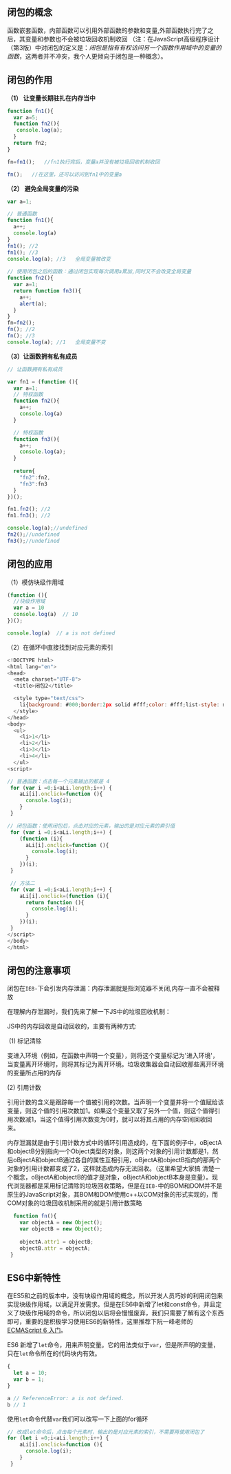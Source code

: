 ## 闭包的概念

函数嵌套函数，内部函数可以引用外部函数的参数和变量,外部函数执行完了之后，其变量和参数也不会被垃圾回收机制收回 （注：在JavaScript高级程序设计（第3版）中对闭包的定义是：*闭包是指有有权访问另一个函数作用域中的变量的函数*，这两者并不冲突，我个人更倾向于闭包是一种概念）。

## 闭包的作用 

**（1） 让变量长期驻扎在内存当中**

```javascript
function fn1(){
  var a=5;
  function fn2(){
   console.log(a);
  }
  return fn2;
}

fn=fn1();	//fn1执行完后，变量a并没有被垃圾回收机制收回

fn();	//在这里，还可以访问到fn1中的变量a
```

**（2） 避免全局变量的污染**

```javascript
var a=1;

// 普通函数
function fn1(){
  a++;
  console.log(a)
}
fn1(); //2
fn1(); //3
console.log(a); //3   全局变量被改变
 
// 使用闭包之后的函数：通过闭包实现每次调用a累加,同时又不会改变全局变量
function fn2(){
  var a=1;
  return function fn3(){
    a++;
    alert(a);
  }
}
fn=fn2();
fn(); //2
fn(); //3
console.log(a); //1   全局变量不变

```

**（3）让函数拥有私有成员**

```javascript
// 让函数拥有私有成员

var fn1 = (function (){
  var a=1;
  // 特权函数
  function fn2(){
    a++;
    console.log(a)
  }

  // 特权函数
  function fn3(){
    a++;
    console.log(a);
  }
  
  return{
    "fn2":fn2,
    "fn3":fn3
  }
})();

fn1.fn2(); //2
fn1.fn3(); //2

console.log(a);//undefined
fn2();//undefined
fn3();//undefined
```

## 闭包的应用 

（1）模仿块级作用域

```javascript
(function (){
  //块级作用域
  var a = 10
  console.log(a)  // 10
})();

console.log(a)  // a is not defined
```

（2）在循环中直接找到对应元素的索引 

```javascript
<!DOCTYPE html>
<html lang="en">
<head>
  <meta charset="UTF-8">
  <title>闭包2</title>

  <style type="text/css">
    li{background: #000;border:2px solid #fff;color: #fff;list-style: none;}
  </style>
</head>
<body>
  <ul>
    <li>1</li>
    <li>2</li>
    <li>3</li>
    <li>4</li>
  </ul>
<script>

// 普通函数：点击每一个元素输出的都是 4
 for (var i =0;i<aLi.length;i++) {
    aLi[i].onclick=function (){
      console.log(i);
    }
 }

// 闭包函数：使用闭包后，点击对应的元素，输出的是对应元素的索引值
 for (var i =0;i<aLi.length;i++) {
    (function (i){
      aLi[i].onclick=function (){
        console.log(i);
      }
    })(i);
 }

 // 方法二
 for (var i =0;i<aLi.length;i++) {
    aLi[i].onclick=(function (i){
      return function (){
        console.log(i);
      }
    })(i);
 }
</script>
</body>
</html>
```

## 闭包的注意事项

  闭包在`IE8-`下会引发内存泄漏：内存泄漏就是指浏览器不关闭,内存一直不会被释放

  在理解内存泄漏时，我们先来了解一下JS中的垃圾回收机制：

  JS中的内存回收是自动回收的，主要有两种方式:

​    (1) 标记清除

​      变进入环境（例如，在函数中声明一个变量），则将这个变量标记为'进入环境'，当变量离开环境时，则将其标记为离开环境。垃圾收集器会自动回收那些离开环境的变量所占用的内存

   (2) 引用计数

​      引用计数的含义是跟踪每一个值被引用的次数。当声明一个变量并将一个值赋给该变量，则这个值的引用次数加1。如果这个变量又取了另外一个值，则这个值得引用次数减1，当这个值得引用次数变为0时，就可以将其占用的内存空间回收回来。

​	内存泄漏就是由于引用计数方式中的循环引用造成的，在下面的例子中，oBjectA和objectB分别指向一个Object类型的对象，则这两个对象的引用计数都是1，然后oBjectA和objectB通过各自的属性互相引用，oBjectA和objectB指向的那两个对象的引用计数都变成了2，这样就造成内存无法回收。（这里希望大家搞 清楚一个概念，oBjectA和objectB的值才是对象，oBjectA和objectB本身是变量）。现代浏览器都是采用标记清除的垃圾回收策略，但是在`IE8-`中的BOM和DOM并不是原生的JavaScript对象，其BOM和DOM使用c++以COM对象的形式实现的，而COM对象的垃圾回收机制采用的就是引用计数策略

```javascript
  function fn(){
    var objectA = new Object();
    var objectB = new Object();
    
    objectA.attr1 = objectB;
    objectB.attr = objectA;
 }
```

## ES6中新特性

在ES5和之前的版本中，没有块级作用域的概念，所以开发人员巧妙的利用闭包来实现块级作用域，以满足开发需求。但是在ES6中新增了let和const命令，并且定义了块级作用域的命令，所以闭包以后将会慢慢废弃，我们只需要了解有这个东西即可，重要的是积极学习使用ES6的新特性，这里推荐下阮一峰老师的[ECMAScript 6 入门](http://es6.ruanyifeng.com/)。

ES6 新增了`let`命令，用来声明变量。它的用法类似于`var`，但是所声明的变量，只在`let`命令所在的代码块内有效。 

```javascript
{
  let a = 10;
  var b = 1;
}

a // ReferenceError: a is not defined.
b // 1
```

使用`let`命令代替`var`我们可以改写一下上面的for循环

```javascript
// 改成let命令后，点击每个元素时，输出的是对应元素的索引，不需要再使用闭包了
for (let i =0;i<aLi.length;i++) {
    aLi[i].onclick=function (){
      console.log(i);
    }
 }
```